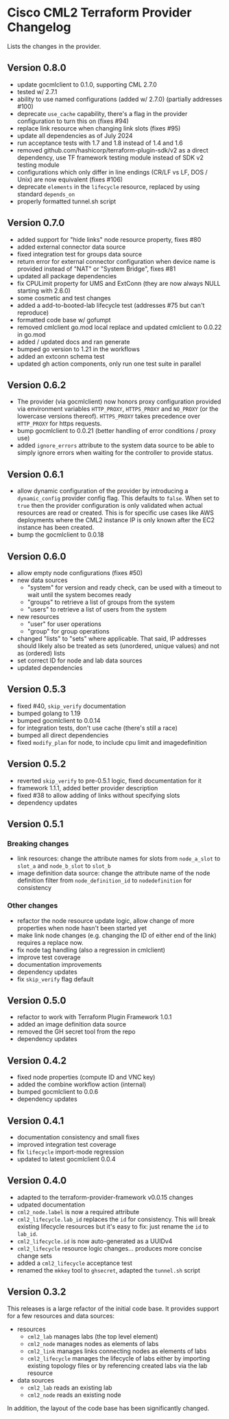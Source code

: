 # Cisco CML2 Terraform Provider Changelog

Lists the changes in the provider.

## Version 0.8.0

- update gocmlclient to 0.1.0, supporting CML 2.7.0
- tested w/ 2.7.1
- ability to use named configurations (added w/ 2.7.0) (partially addresses #100)
- deprecate `use_cache` capability, there's a flag in the provider configuration to turn this on (fixes #94)
- replace link resource when changing link slots (fixes #95)
- update all dependencies as of July 2024
- run acceptance tests with 1.7 and 1.8 instead of 1.4 and 1.6
- removed github.com/hashicorp/terraform-plugin-sdk/v2 as a direct dependency, use TF framework testing module instead of SDK v2 testing module
- configurations which only differ in line endings (CR/LF vs LF, DOS / Unix) are now equivalent (fixes #106)
- deprecate `elements` in the `lifecycle` resource, replaced by using standard `depends_on`
- properly formatted tunnel.sh script

## Version 0.7.0

- added support for "hide links" node resource property, fixes #80
- added external connector data source
- fixed integration test for groups data source
- return error for external connector configuration when device name is provided instead of "NAT" or "System Bridge", fixes #81
- updated all package dependencies
- fix CPULimit property for UMS and ExtConn (they are now always NULL starting with 2.6.0)
- some cosmetic and test changes
- added a add-to-booted-lab lifecycle test (addresses #75 but can't reproduce)
- formatted code base w/ gofumpt
- removed cmlclient go.mod local replace and updated cmlclient to 0.0.22 in go.mod
- added / updated docs and ran generate
- bumped go version to 1.21 in the workflows
- added an extconn schema test
- updated gh action components, only run one test suite in parallel

## Version 0.6.2

- The provider (via gocmlclient) now honors proxy configuration provided via environment variables `HTTP_PROXY`, `HTTPS_PROXY` and `NO_PROXY` (or the lowercase versions thereof).  `HTTPS_PROXY` takes precedence over `HTTP_PROXY` for https requests.
- bump gocmlclient to 0.0.21 (better handling of error conditions / proxy use)
- added `ignore_errors` attribute to the system data source to be able to simply ignore errors when waiting for the controller to provide status.

## Version 0.6.1

- allow dynamic configuration of the provider by introducing a `dynamic_config` provider config flag.  This defaults to `false`.  When set to `true` then the provider configuration is only validated when actual resources are read or created.  This is for specific use cases like AWS deployments where the CML2 instance IP is only known after the EC2 instance has been created.
- bump the gocmlclient to 0.0.18

## Version 0.6.0

- allow empty node configurations (fixes #50)
- new data sources
  - "system" for version and ready check, can be used with a timeout to wait until the system becomes ready
  - "groups" to retrieve a list of groups from the system
  - "users" to retrieve a list of users from the system
- new resources
  - "user" for user operations
  - "group" for group operations
- changed "lists" to "sets" where applicable.  That said, IP addresses should likely also be treated as sets (unordered, unique values) and not as (ordered) lists
- set correct ID for node and lab data sources
- updated dependencies

## Version 0.5.3

- fixed #40, `skip_verify` documentation
- bumped golang to 1.19
- bumped gocmlclient to 0.0.14
- for integration tests, don't use cache (there's still a race)
- bumped all direct dependencies
- fixed `modify_plan` for node, to include cpu limit and imagedefinition

## Version 0.5.2

- reverted `skip_verify` to pre-0.5.1 logic, fixed documentation for it
- framework 1.1.1, added better provider description
- fixed #38 to allow adding of links without specifying slots
- dependency updates

## Version 0.5.1

### Breaking changes

- link resources: change the attribute names for slots from `node_a_slot` to `slot_a` and `node_b_slot` to `slot_b`
- image definition data source: change the attribute name of the node definition filter from `node_definition_id` to `nodedefinition` for consistency

### Other changes

- refactor the node resource update logic, allow change of more properties when
  node hasn't been started yet
- make link node changes (e.g. changing the ID of either end of the link) requires
  a replace now.
- fix node tag handling (also a regression in cmlclient)
- improve test coverage
- documentation improvements
- dependency updates
- fix `skip_verify` flag default

## Version 0.5.0

- refactor to work with Terraform Plugin Framework 1.0.1
- added an image definition data source
- removed the GH secret tool from the repo
- dependency updates

## Version 0.4.2

- fixed node properties (compute ID and VNC key)
- added the combine workflow action (internal)
- bumped gocmlclient to 0.0.6
- dependency updates

## Version 0.4.1

- documentation consistency and small fixes
- improved integration test coverage
- fix `lifecycle` import-mode regression
- updated to latest gocmlclient 0.0.4

## Version 0.4.0

- adapted to the terraform-provider-framework v0.0.15 changes
- udpated documentation
- `cml2_node.label` is now a required attribute
- `cml2_lifecycle.lab_id` replaces the `id` for consistency.  This will break existing lifecycle resources but it's easy to fix: just rename the `id` to `lab_id`.
- `cml2_lifecycle.id` is now auto-generated as a UUIDv4
- `cml2_lifecycle` resource logic changes... produces more concise change sets
- added a `cml2_lifecycle` acceptance test
- renamed the `mkkey` tool to `ghsecret`, adapted the `tunnel.sh` script

## Version 0.3.2

This releases is a large refactor of the initial code base.  It provides support
for a few resources and data sources:

- resources
  - `cml2_lab` manages labs (the top level element)
  - `cml2_node` manages nodes as elements of labs
  - `cml2_link` manages links connecting nodes as elements of labs
  - `cml2_lifecycle` manages the lifecycle of labs either by importing existing topology files or by referencing created labs via the lab resource
- data sources
  - `cml2_lab` reads an existing lab
  - `cml2_node` reads an existing node

In addition, the layout of the code base has been significantly changed.
